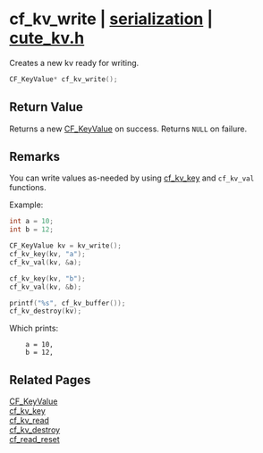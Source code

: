 # cf_kv_write | [serialization](https://github.com/RandyGaul/cute_framework/blob/master/docs/serialization/README.md) | [cute_kv.h](https://github.com/RandyGaul/cute_framework/blob/master/include/cute_kv.h)

Creates a new kv ready for writing.

```cpp
CF_KeyValue* cf_kv_write();
```

## Return Value

Returns a new [CF_KeyValue](https://github.com/RandyGaul/cute_framework/blob/master/docs/serialization/cf_keyvalue.md) on success. Returns `NULL` on failure.

## Remarks

You can write values as-needed by using [cf_kv_key](https://github.com/RandyGaul/cute_framework/blob/master/docs/serialization/cf_kv_key.md) and `cf_kv_val` functions.

Example:

```cpp
int a = 10;
int b = 12;

CF_KeyValue kv = kv_write();
cf_kv_key(kv, "a");
cf_kv_val(kv, &a);

cf_kv_key(kv, "b");
cf_kv_val(kv, &b);

printf("%s", cf_kv_buffer());
cf_kv_destroy(kv);
```

Which prints:

```
    a = 10,
    b = 12,
```

## Related Pages

[CF_KeyValue](https://github.com/RandyGaul/cute_framework/blob/master/docs/serialization/cf_keyvalue.md)  
[cf_kv_key](https://github.com/RandyGaul/cute_framework/blob/master/docs/serialization/cf_kv_key.md)  
[cf_kv_read](https://github.com/RandyGaul/cute_framework/blob/master/docs/serialization/cf_kv_read.md)  
[cf_kv_destroy](https://github.com/RandyGaul/cute_framework/blob/master/docs/serialization/cf_kv_destroy.md)  
[cf_read_reset](https://github.com/RandyGaul/cute_framework/blob/master/docs/serialization/cf_read_reset.md)  
